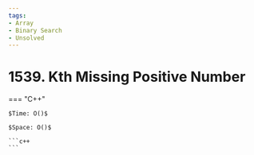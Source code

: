 ```yaml
---
tags:
- Array
- Binary Search
- Unsolved
---
```



# 1539. Kth Missing Positive Number

=== "C++"

    $Time: O()$

    $Space: O()$

    ```c++
    ```